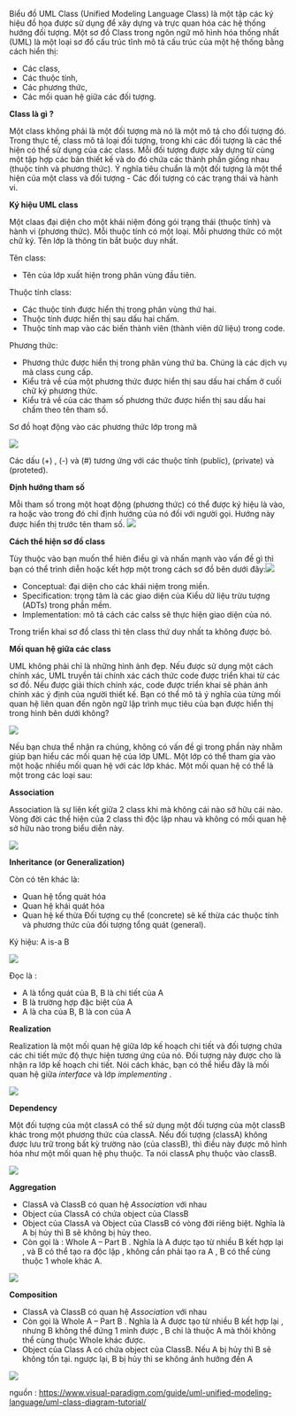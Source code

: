 Biểu đồ UML Class (Unified Modeling Language Class) là một tập các ký hiệu đồ họa được sử dụng để xây dựng và trực quan hóa các hệ thống hướng đối tượng. Một sơ đồ Class trong ngôn ngữ mô hình hóa thống nhất (UML) là một loại sơ đồ cấu trúc tĩnh mô tả cấu trúc của một hệ thống bằng cách hiển thị:
* Các class,
* Các thuộc tính,
* Các phương thức,
* Các mối quan hệ giữa các đối tượng.

**Class là gì ?**

Một class không phải là một đối tượng mà nó là một mô tả cho đối tượng đó. Trong thực tế, class mô tả loại đối tượng, trong khi các đối tượng là các thể hiện có thể sử dụng của các class. Mỗi đối tượng được xây dựng từ cùng một tập hợp các bản thiết kế và do đó chứa các thành phần giống nhau (thuộc tính và phương thức). Ý nghĩa tiêu chuẩn là một đối tượng là một thể hiện của một class và đối tượng - Các đối tượng có các trạng thái và hành vi.

**Ký hiệu UML class**

Một claas đại diện cho một khái niệm đóng gói trạng thái (thuộc tính) và hành vi (phương thức). Mỗi thuộc tính có một loại. Mỗi phương thức có một chữ ký. Tên lớp là thông tin bắt buộc duy nhất.

Tên class:

* Tên của lớp xuất hiện trong phân vùng đầu tiên.

Thuộc tính class:

* Các thuộc tính được hiển thị trong phân vùng thứ hai.
* Thuộc tính được hiển thị sau dấu hai chấm.
* Thuộc tính map vào các biến thành viên (thành viên dữ liệu) trong code.

Phương thức:

* Phương thức được hiển thị trong phân vùng thứ ba. Chúng là các dịch vụ mà class cung cấp.
* Kiểu trả về của một phương thức được hiển thị sau dấu hai chấm ở cuối chữ ký phương thức.
* Kiểu trả về của các tham số phương thức được hiển thị sau dấu hai chấm theo tên tham số. 

Sơ đồ hoạt động vào các phương thức lớp trong mã

![](https://images.viblo.asia/ed4d6ef5-786a-48db-9fbf-7c8a3356f27f.png)

Các dấu (+) , (-) và (#) tương ứng với các thuộc tính  (public), (private) và (proteted).

**Định hướng tham số**

Mỗi tham số trong một hoạt động (phương thức) có thể được ký hiệu là vào, ra hoặc vào trong đó chỉ định hướng của nó đối với người gọi. Hướng này được hiển thị trước tên tham số.
![](https://images.viblo.asia/a4951043-beb1-4a9b-8594-7117d298df1c.png)

**Cách thể hiện sơ đồ class**

Tùy thuộc vào bạn muốn thể hiên điều gì và nhấn mạnh vào vấn đề gì thì bạn có thể trình diễn hoặc kết hợp một trong cách sơ đồ bên dưới đây:![](https://images.viblo.asia/c6ce7b16-9bc6-47b5-a616-3804fc2c03cc.png)

* Conceptual: đại diện cho các khái niệm trong miền.
* Specification: trọng tâm là các giao diện của Kiểu dữ liệu trừu tượng (ADTs) trong phần mềm.
* Implementation: mô tả cách các calss sẽ thực hiện giao diện của nó.

Trong triển khai sơ đồ class thì tên class thứ duy nhất ta không được bỏ.

**Mối quan hệ giữa các class**

UML không phải chỉ là những hình ảnh đẹp. Nếu được sử dụng một cách chính xác, UML truyền tải chính xác cách thức code được triển khai từ các sơ đồ. Nếu được giải thích chính xác, code được triển khai sẽ phản ánh chính xác ý định của người thiết kế. Bạn có thể mô tả ý nghĩa của từng mối quan hệ liên quan đến ngôn ngữ lập trình mục tiêu của bạn được hiển thị trong hình bên dưới không?

![](https://images.viblo.asia/51f0c675-32a1-434b-a1ca-9ce32d339199.png)


Nếu bạn chưa thể nhận ra chúng, không có vấn đề gì trong phần này nhằm giúp bạn hiểu các mối quan hệ của lớp UML. Một lớp có thể tham gia vào một hoặc nhiều mối quan hệ với các lớp khác. Một mối quan hệ có thể là một trong các loại sau:

**Association**

Association là sự liên kết giữa 2 class khi mà không cái nào  sở hữu cái nào. Vòng đời các thể hiện của 2 class thì độc lập nhau và không có mối quan hệ sở hữu nào trong biểu diễn này.

![](https://images.viblo.asia/602f35ba-5b28-499b-a2af-bce9ebfacc8f.png)


**Inheritance (or Generalization)**

Còn có tên khác là:

* Quan hệ tổng quát hóa
* Quan hệ khái quát hóa
* Quan hệ kế thừa
Đối tượng cụ thể (concrete) sẽ kế thừa các thuộc tính và phương thức của đối tượng tổng quát (general).

Ký hiệu: A is-a B

![](https://images.viblo.asia/86eb19f5-5b5d-4fe0-830a-e567e3857286.png)


Đọc là :

* A là tổng quát của B, B là chi tiết của A
* B là trường hợp đặc biệt của A
* A là cha của B, B là con của A

**Realization**

Realization là một mối quan hệ giữa lớp kế hoạch chi tiết và đối tượng chứa các chi tiết mức độ thực hiện tương ứng của nó. Đối tượng này được cho là nhận ra lớp kế hoạch chi tiết. Nói cách khác, bạn có thể hiểu đây là mối quan hệ giữa *interface*  và lớp *implementing* .

![](https://images.viblo.asia/cf70c369-96ef-4abc-9ae6-12e63166ffed.png)


**Dependency**

Một đối tượng của một classA  có thể sử dụng một đối tượng của một classB khác trong  một phương thức của classA. Nếu đối tượng (classA) không được lưu trữ trong bất kỳ trường nào (của classB), thì điều này được mô hình hóa như một mối quan hệ phụ thuộc.  Ta nói classA phụ thuộc vào classB. 

![](https://images.viblo.asia/9ee7630e-0e47-4891-b7da-ebf7dbb64e8a.png)


**Aggregation**

* ClassA và ClassB có quan hệ *Association* với nhau
* Object của ClassA có chứa object của ClassB
* Object của ClassA và Object của ClassB có vòng đời riêng biệt. Nghĩa là A bị hủy thì B sẽ không bị hủy theo. 
* Còn gọi là : Whole A – Part B . Nghĩa là A được tạo từ nhiều B kết hợp lại , và B có thể tạo ra độc lập , không cần phải tạo ra A , B có thể cùng thuộc 1 whole khác A.

![](https://images.viblo.asia/f6167440-33e2-4adb-a335-dd23e669ec1a.png)

**Composition**

* ClassA và ClassB có quan hệ *Association* với nhau
* Còn gọi là Whole A – Part B . Nghĩa là A được tạo từ nhiều B kết hợp lại , nhưng B không thể đứng 1 mình được , B chỉ là thuộc A mà thôi không thể cùng thuộc Whole khác được.
* Object của Class A có chứa object của ClassB. Nếu A bị hủy thì B sẽ không tồn tại. ngược lại, B bị hủy thì se không ảnh hưởng đến A


![](https://images.viblo.asia/5cb14ed6-c506-4f5f-9047-4d1675ed55fa.png)

nguồn : https://www.visual-paradigm.com/guide/uml-unified-modeling-language/uml-class-diagram-tutorial/